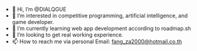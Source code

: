 - 👋 Hi, I’m @DIALQGUE
- 👀 I’m interested in competitive programming, artificial intelligence, and game developer.
- 🌱 I’m currently learning web app development according to roadmap.sh
- 💞️ I’m looking to get real working experience.
- 📫 How to reach me via personal Email: fang_za2000@hotmail.co.th

<!---
DIALQGUE/DIALQGUE is a ✨ special ✨ repository because its `README.md` (this file) appears on your GitHub profile.
You can click the Preview link to take a look at your changes.
--->
